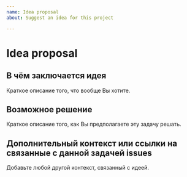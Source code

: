 ```yaml
---
name: Idea proposal
about: Suggest an idea for this project

---
```

# Idea proposal

## В чём заключается идея

Краткое описание того, что вообще Вы хотите.
<!-- Например: стоит добавить систему логгирования. -->

## Возможное решение

Краткое описание того, как Вы предполагаете эту задачу решать.
<!-- Например: нужно собирать информацию о текущем состоянии и сохранять её. -->

## Дополнительный контекст или ссылки на связанные с данной задачей issues

Добавьте любой другой контекст, связанный с идеей.
<!-- Например: будет полезно иметь динамическое построение графиков по логам системы. -->
